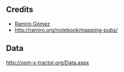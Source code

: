 ## Credits

- [Ramiro Gómez](https://twitter.com/yaph)
- http://ramiro.org/notebook/mapping-pubs/


## Data
http://osm-x-tractor.org/Data.aspx

